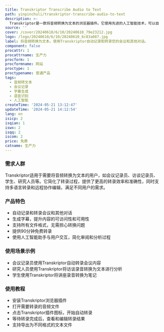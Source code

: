 ```yaml
---
title: Transkriptor Transcribe Audio to Text
path: yinpinchuli/transkriptor-transcribe-audio-to-text
description: >-
  Transkriptor是一款将音频转换为文本的浏览器插件。它使用先进的人工智能技术，可以自动记录和转录会议、访谈和讲座等不同类型的语音内容。Transkriptor具有简单直观的界面，支持多种文件格式，提供安全的转录服务，并具备生成字幕、支持多语言转录和远程协作编辑等功能。
source: ''
cover: /cover/20240610/6/10/20240610_79e23212.jpg
logo: /logo/20240610/6/10/20240610_6c83a087.jpg
label: 将音频转换为文本。使用Transkriptor自动记录和转录您的会议和其他对话。
component: false
procattr: 1
procattrname: 生产力
procform: 1
procformname: 网站
proctype: 1
proctypename: 普通产品
tags:
  - 音频转文本
  - 会议记录
  - 字幕生成
  - 语音识别
  - 人工智能
createTime: '2024-05-21 13:12:47'
updateTime: '2024-05-21 14:12:54'
lang: en
isicp: 2
isqian: 1
iswx: 2
isqq: 2
iscom: 2
price: 免费
catname: 生产力
---
```




### 需求人群
Transkriptor适用于需要将音频转换为文本的用户，如会议记录员、访谈记录员、学生、研究人员等。它简化了转录过程，提供了更高的转录效率和准确性，同时支持多语言转录和远程协作编辑，满足不同用户的需求。

### 产品特色
* 自动记录和转录会议和其他对话
* 生成字幕，提升内容的可访问性和可用性
* 支持所有文件格式，无需担心转换问题
* 提供90分钟免费转录
* 使用人工智能助手与用户交互，简化审阅和分析过程

### 使用场景示例
* 会议记录员使用Transkriptor自动转录会议内容
* 研究人员使用Transkriptor将访谈录音转换为文本进行分析
* 学生使用Transkriptor将讲座录音转换为笔记

### 使用教程
* 安装Transkriptor浏览器插件
* 打开需要转录的音频文件
* 点击Transkriptor插件图标，开始自动转录
* 等待转录完成后，查看和编辑转录结果
* 支持导出为不同格式的文本文件

  
